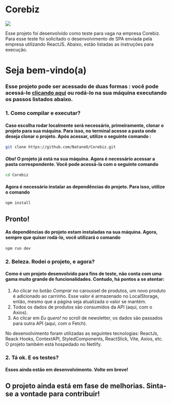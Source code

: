 # Corebiz

<img src="https://img.shields.io/github/last-commit/NataneO/Corebiz?color=%23D9EBDF&label=Last%20commit&logo=github&logoColor=%23D9EBDF"/>

Esse projeto foi desenvolvido como teste para vaga na empresa Corebiz.
Para esse teste foi solicitado o desenvolvimento de SPA enviada pela empresa utilizando ReactJS.
Abaixo, estão listadas as instruções para execução.

# Seja bem-vindo(a) #
### Esse projeto pode ser acessado de duas formas : você pode acessá-lo <a target="_blank" href="https://optimistic-yonath-81cc14.netlify.app">clicando aqui</a> ou rodá-lo na sua máquina executando os passos listados abaixo. ###

### 1. Como compilar e executar?  ###
#### Caso escolha rodar localmente será necessário, primeiramente, clonar o projeto para sua máquina. Para isso, no terminal acesse a pasta onde deseja clonar o projeto. Após acessar, utilize o seguinte comando : ####

```sh
git clone https://github.com/NataneO/Corebiz.git
```

#### *Oba!* O projeto já está na sua máquina. Agora é necessário acessar a pasta correspondente. Você pode acessá-la com o seguinte comando ####

```sh
cd Corebiz
```

#### Agora é necessário instalar as dependências do projeto. Para isso, utilize o comando

```sh
npm install
```

## Pronto! ##
#### As dependências do projeto estam instaladas na sua máquina. Agora, sempre que quiser rodá-lo, você utilizará o comando 

```sh
npm run dev
```

### 2. Beleza. Rodei o projeto, e agora? ###

#### Como é um projeto desenvolvido para fins de teste, não conta com uma gama muito grande de funcionalidades. Contudo, há pontos a se atentar: ####
1. Ao clicar no botão *Comprar* no caroussel de produtos, um novo produto é adicionado ao carrinho. Esse valor é armazenado no LocalStorage, então, mesmo que a página seja atualizada o valor se mantém.
2. Todos os dados de produtos são consumidos da API (aqui, com o Axios).
3. Ao clicar em *Eu quero!* no scroll de newsletter, os dados são passados para outra API (aqui, com o Fetch).

No desenvolvimento foram utilizadas as seguintes tecnologias: ReactJs, Reack Hooks, ContextAPI, StyledComponents, ReactSlick, Vite, Axios, etc. O projeto também está hospedado no Netlify.


### 2. Tá ok. E os testes? ###
#### Esses ainda estão em desenvolvimento. Volte em breve! ####

## O projeto ainda está em fase de melhorias. Sinta-se a vontade para contribuir! ##

